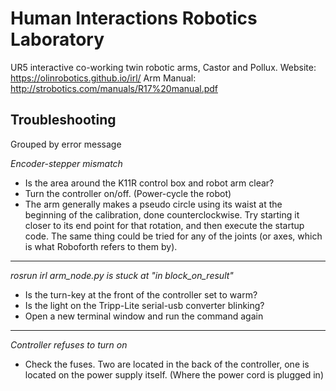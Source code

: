 # Human Interactions Robotics Laboratory
UR5 interactive co-working twin robotic arms, Castor and Pollux.
Website: https://olinrobotics.github.io/irl/
Arm Manual: http://strobotics.com/manuals/R17%20manual.pdf

## Troubleshooting

Grouped by error message

*Encoder-stepper mismatch*
* Is the area around the K11R control box and robot arm clear?
* Turn the controller on/off. (Power-cycle the robot)
* The arm generally makes a pseudo circle using its waist at the beginning of the calibration, done counterclockwise. Try starting it closer to its end point for that rotation, and then execute the startup code. The same thing could be tried for any of the joints (or axes, which is what Roboforth refers to them by).

---

*rosrun irl arm_node.py is stuck at "in block_on_result"*
* Is the turn-key at the front of the controller set to warm?
* Is the light on the Tripp-Lite serial-usb converter blinking?
* Open a new terminal window and run the command again

---

*Controller refuses to turn on*
* Check the fuses. Two are located in the back of the controller, one is located on the power supply itself. (Where the power cord is plugged in)
